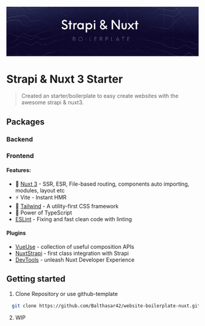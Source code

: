 [![Banner](./.github/assets/banner.jpg)](https://github.com/Balthasar42/website-boilerplate-nuxt.git)

# Strapi & Nuxt 3 Starter

> Created an starter/boilerplate to easy create websites with the awesome strapi & nuxt3.

## Packages

### Backend

### Frontend

#### Features:

- 💚 [Nuxt 3](https://nuxt.com/) - SSR, ESR, File-based routing, components auto importing, modules, layout etc
- ⚡️ Vite - Instant HMR
- 🎨 [Tailwind](https://tailwindcss.com/) - A utility-first CSS framework
- 🦾 Power of TypeScript
- [ESLint](https://eslint.org/) - Fixing and fast clean code with linting

#### Plugins

- [VueUse](https://github.com/vueuse/vueuse) - collection of useful composition APIs
- [NuxtStrapi](https://strapi.nuxtjs.org/) - first class integration with Strapi
- [DevTools](https://github.com/nuxt/devtools) - unleash Nuxt Developer Experience

## Getting started

1. Clone Repository or use github-template

```bash
  git clone https://github.com/Balthasar42/website-boilerplate-nuxt.git
```

2. WIP

